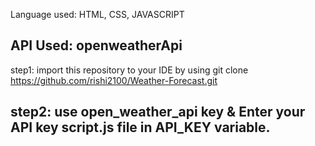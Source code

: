Language used: HTML, CSS, JAVASCRIPT

API Used: openweatherApi
--------------------------------------------------------------------------------------------------------------
step1: import this repository to your IDE by using git clone https://github.com/rishi2100/Weather-Forecast.git

step2: use open_weather_api key & Enter your API key script.js file in API_KEY variable.
--------------------------------------------------------------------------------------------------------------
                                        

